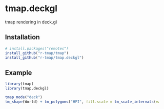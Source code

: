 # tmap.deckgl
tmap rendering in deck.gl

Installation
------------


```r
# install.packages("remotes")
install_github("r-tmap/tmap")
install_github("r-tmap/tmap.deckgl")
```

Example
------------


```r
library(tmap)
library(tmap.deckgl)

tmap_mode("deck")
tm_shape(World) + tm_polygons("HPI", fill.scale = tm_scale_intervals(values = "RdYlGn"))
```